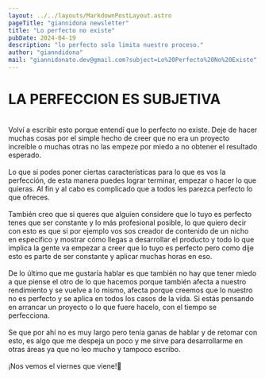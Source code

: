 ```yaml
---
layout: ../../layouts/MarkdownPostLayout.astro
pageTitle: "giannidona newsletter"
title: "Lo perfecto no existe"
pubDate: 2024-04-19
description: "lo perfecto solo limita nuestro proceso."
author: "gianndidona"
mail: "giannidonato.dev@gmail.com?subject=Lo%20Perfecto%20No%20Existe"
---
```


# **LA PERFECCION ES SUBJETIVA**

<br>
Volví a escribir esto porque entendí que lo perfecto no existe. Deje de hacer muchas cosas por el simple hecho de creer que no era un proyecto increíble o muchas otras no las empeze por miedo a no obtener el resultado esperado.
<br>
<br>
Lo que si podes poner ciertas características para lo que es vos la perfección, de esta manera puedes lograr terminar, empezar o hacer lo que quieras. Al fin y al cabo es complicado que a todos les parezca perfecto lo que ofreces. 
<br>
<br>
También creo que si queres que alguien considere que lo tuyo es perfecto tenes que ser constante y lo más profesional posible, lo que quiero decir  con esto es que si por ejemplo vos sos creador de contenido de un nicho en específico y mostrar cómo llegas a desarrollar el producto y todo lo que implica la gente va empezar a creer que lo tuyo es perfecto pero como dije esto es parte de ser constante y aplicar muchas horas en eso.
<br>
<br>
De lo último que me gustaría hablar es que también no hay que tener miedo a que piense el otro de lo que hacemos porque también afecta a nuestro rendimiento y se vuelve a lo mismo, afecta porque creemos que lo nuestro no es perfecto y se aplica en todos los casos de la vida. Si estás pensando en arrancar un proyecto o lo que fuere hacelo, con el tiempo se perfecciona.
<br>
<br>
Se que por ahí no es muy largo pero tenía ganas de hablar y de retomar con esto, es algo que me despeja un poco y me sirve para desarrollarme en otras áreas ya que no leo mucho y tampoco escribo.
<br>
<br>
¡Nos vemos el viernes que viene!🫡
